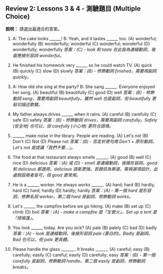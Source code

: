 ## Review 2: Lessons 3 & 4 - 測驗題目 (Multiple Choice)

**說明：** 請選出最適合的答案。

1.  A: The cake looks ______!
    B: Yeah, and it tastes ______ too.
    (A) wonderful; wonderfully
    (B) wonderfully; wonderful
    (C) wonderful; wonderful
    (D) wonderfully; wonderfully
    *答案：(C) - look 和 taste 在此皆為連綴動詞，後面應接形容詞 wonderful。*

2.  He finished his homework very ______ so he could watch TV.
    (A) quick
    (B) quickly
    (C) slow
    (D) slowly
    *答案：(B) - 修飾動詞 finished，需要用副詞 quickly。*

3.  A: How did she sing at the party?
    B: She sang ______. Everyone enjoyed her song.
    (A) beautiful
    (B) beautifully
    (C) good
    (D) well
    *答案：(B) - 修飾動詞 sang，需要用副詞 beautifully。雖然 well 也是副詞，但 beautifully 更貼切描述歌聲。*

4.  My father always drives ______ when it rains.
    (A) careful
    (B) carefully
    (C) safe
    (D) safely
    *答案：(B) - 修飾動詞 drives，需要用副詞 carefully。Safely (安全地) 也可以，但 carefully (小心地) 更符合語境。*

5.  ______ make noise in the library. People are reading.
    (A) Let's not
    (B) Don't
    (C) Not
    (D) Please not
    *答案：(B) - 否定祈使句用 Don't + 原形動詞。Let's not 是提議「我們不要...」。*

6.  The food at that restaurant always smells ______.
    (A) good
    (B) well
    (C) nice
    (D) delicious
    *答案：(A) 或 (D) - smell 是連綴動詞，後接形容詞。good 和 delicious 都適用，delicious 語氣更強。若題目為單選，需視選項設計，此處假設兩者皆可，但 good 更常用。*

7.  He is a ______ worker. He always works ______.
    (A) hard; hard
    (B) hardly; hard
    (C) hard; hardly
    (D) hardly; hardly
    *答案：(A) - 第一個 hard 是形容詞，修飾名詞 worker。第二個 hard 是副詞，修飾動詞 works。*

8.  Let's ______ the campfire before we go hiking.
    (A) make
    (B) set up
    (C) climb
    (D) boil
    *答案：(A) - make a campfire 是「生營火」。Set up a tent 是「搭帳篷」。*

9.  You look ______ today. Are you sick?
    (A) pale
    (B) palely
    (C) bad
    (D) badly
    *答案：(A) - look 是連綴動詞，後接形容詞 pale (蒼白的)。Badly 是副詞。Bad 也可以，但 pale 更具體。*

10. Please handle the glass _______. It breaks ______.
    (A) careful; easy
    (B) carefully; easily
    (C) careful; easily
    (D) carefully; easy
    *答案：(B) - 第一個 carefully 是副詞，修飾動詞 handle。第二個 easily 是副詞，修飾動詞 breaks。*

